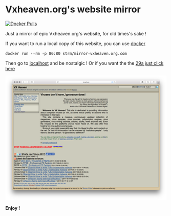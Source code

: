 # Vxheaven.org's website mirror
[![Docker Pulls](https://img.shields.io/docker/pulls/strm/mirror-vxheaven.org.svg?style=plastic)](https://hub.docker.com/r/strm/mirror-vxheaven.org/)

Just a mirror of epic Vxheaven.org's website, for old times's sake ! 

If you want to run a local copy of this website, you can use [docker](https://docker.com)

```
docker run --rm -p 80:80 strm/mirror-vxheaven.org.com
```

Then go to [localhost](http://localhost) and be nostalgic ! Or if you want the the [29a just click here](http://localhost/29a/main.html)

![print](print.png)

**Enjoy !**

